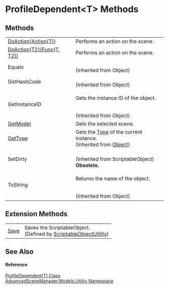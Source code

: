 # ProfileDependent&lt;T&gt; Methods




## Methods
<table>
<tr>
<td><a href="M_AdvancedSceneManager_Models_Utility_ProfileDependent_1_DoAction.md">DoAction(Action(T))</a></td>
<td>Performs an action on the scene.</td></tr>
<tr>
<td><a href="M_AdvancedSceneManager_Models_Utility_ProfileDependent_1_DoAction__1.md">DoAction(T2)(Func(T, T2))</a></td>
<td>Performs an action on the scene.</td></tr>
<tr>
<td>Equals</td>
<td><br />(Inherited from Object)</td></tr>
<tr>
<td>GetHashCode</td>
<td><br />(Inherited from Object)</td></tr>
<tr>
<td>GetInstanceID</td>
<td><p>Gets the instance ID of the object.</p><br />(Inherited from Object)</td></tr>
<tr>
<td><a href="M_AdvancedSceneManager_Models_Utility_ProfileDependent_1_GetModel.md">GetModel</a></td>
<td>Gets the selected scene.</td></tr>
<tr>
<td><a href="https://learn.microsoft.com/dotnet/api/system.object.gettype" target="_blank" rel="noopener noreferrer">GetType</a></td>
<td>Gets the <a href="https://learn.microsoft.com/dotnet/api/system.type" target="_blank" rel="noopener noreferrer">Type</a> of the current instance.<br />(Inherited from <a href="https://learn.microsoft.com/dotnet/api/system.object" target="_blank" rel="noopener noreferrer">Object</a>)</td></tr>
<tr>
<td>SetDirty</td>
<td><br />(Inherited from ScriptableObject)<br /><strong>Obsolete.</strong></td></tr>
<tr>
<td>ToString</td>
<td><p>Returns the name of the object.</p><br />(Inherited from Object)</td></tr>
</table>

## Extension Methods
<table>
<tr>
<td><a href="M_AdvancedSceneManager_Utility_ScriptableObjectUtility_Save.md">Save</a></td>
<td>Saves the ScriptableObject.<br />(Defined by <a href="T_AdvancedSceneManager_Utility_ScriptableObjectUtility.md">ScriptableObjectUtility</a>)</td></tr>
</table>

## See Also


#### Reference
<a href="T_AdvancedSceneManager_Models_Utility_ProfileDependent_1.md">ProfileDependent(T) Class</a>  
<a href="N_AdvancedSceneManager_Models_Utility.md">AdvancedSceneManager.Models.Utility Namespace</a>  
